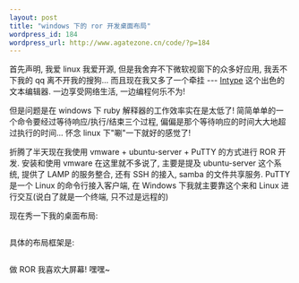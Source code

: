```yaml
--- 
layout: post
title: "windows 下的 ror 开发桌面布局"
wordpress_id: 184
wordpress_url: http://www.agatezone.cn/code/?p=184
---
```

首先声明, 我爱 linux 我爱开源, 但是我舍弃不下微软视窗下的众多好应用, 我丢不下我的 qq 离不开我的搜狗... 而且现在我又多了一个牵挂 --- <a href="http://intype.info" target="_blank">Intype</a> 这个出色的文本编辑器. 一边享受网络生活, 一边编程何乐不为!

但是问题是在 windows 下 ruby 解释器的工作效率实在是太低了! 简简单单的一个命令要经过等待响应/执行/结束三个过程, 偏偏是那个等待响应的时间大大地超过执行的时间... 怀念 linux 下"唰"一下就好的感觉了!

折腾了半天现在我使用 vmware + ubuntu-server + PuTTY 的方式进行 ROR 开发. 安装和使用 vmware 在这里就不多说了, 主要是提及 ubuntu-server 这个系统, 提供了 LAMP 的服务整合, 还有 SSH 的接入, samba 的文件共享服务. PuTTY 是一个 Linux 的命令行接入客户端, 在 Windows 下我就主要靠这个来和 Linux 进行交互(说白了就是一个终端, 只不过是远程的)

现在秀一下我的桌面布局:

<img src="/images/archive/2008/09/develop_layout_real.png" alt="" />

具体的布局框架是:

<img src="/images/archive/2008/09/develop_layout.png" alt="" />

做 ROR 我喜欢大屏幕! 嘿嘿~
